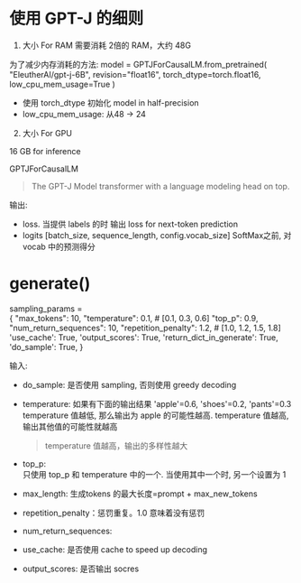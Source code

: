 # 使用 GPT-J 的细则

1. 大小 For RAM
   需要消耗 2倍的 RAM，大约 48G 

为了减少内存消耗的方法:
model = GPTJForCausalLM.from_pretrained(
    "EleutherAI/gpt-j-6B", revision="float16", torch_dtype=torch.float16, low_cpu_mem_usage=True
)
- 使用 torch_dtype 初始化 model in half-precision
- low_cpu_mem_usage: 从48 -> 24


2. 大小 For GPU

16 GB for inference

GPTJForCausalLM
> The GPT-J Model transformer with a language modeling head on top.

输出:
- loss. 当提供 labels 的时 输出 loss for next-token prediction
- logits [batch_size, sequence_length, config.vocab_size]  SoftMax之前, 对 vocab 中的预测得分


# generate()

sampling_params = \
        {
            "max_tokens": 10,
            "temperature": 0.1, # [0.1, 0.3, 0.6]
            "top_p": 0.9,
            "num_return_sequences": 10,
            "repetition_penalty": 1.2, # [1.0, 1.2, 1.5, 1.8]
            'use_cache': True,
            'output_scores': True,
            'return_dict_in_generate': True,
            'do_sample': True,
        }

输入:
- do_sample: 是否使用 sampling, 否则使用 greedy decoding
- temperature: 
  如果有下面的输出结果 'apple'=0.6, 'shoes'=0.2, 'pants'=0.3
  temperature 值越低, 那么输出为 apple 的可能性越高.
  temperature 值越高, 输出其他值的可能性就越高
  > temperature 值越高，输出的多样性越大

- top_p:  
  只使用 top_p 和 temperature 中的一个. 当使用其中一个时, 另一个设置为 1

- max_length: 生成tokens 的最大长度=prompt + max_new_tokens

- repetition_penalty：惩罚重复。1.0 意味着没有惩罚
- num_return_sequences: 
- use_cache: 是否使用 cache to speed up decoding
- output_scores: 是否输出 socres
  